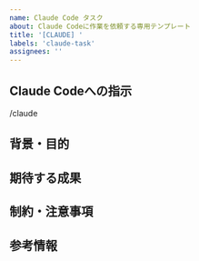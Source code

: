 ```yaml
---
name: Claude Code タスク
about: Claude Codeに作業を依頼する専用テンプレート
title: '[CLAUDE] '
labels: 'claude-task'
assignees: ''
---
```


## Claude Codeへの指示
<!-- Claude Codeに実行してもらいたい作業を具体的に記載してください -->
<!-- 例: /claude READMEにAPIの使用例を追加してください -->
/claude 

## 背景・目的
<!-- なぜこの作業が必要なのかを説明してください -->

## 期待する成果
<!-- 作業完了後にどのような状態になっていてほしいかを説明してください -->

## 制約・注意事項
<!-- 作業時に気をつけてほしいことがあれば記載してください -->

## 参考情報
<!-- 関連するファイルやドキュメント、参考URLがあれば記載してください -->